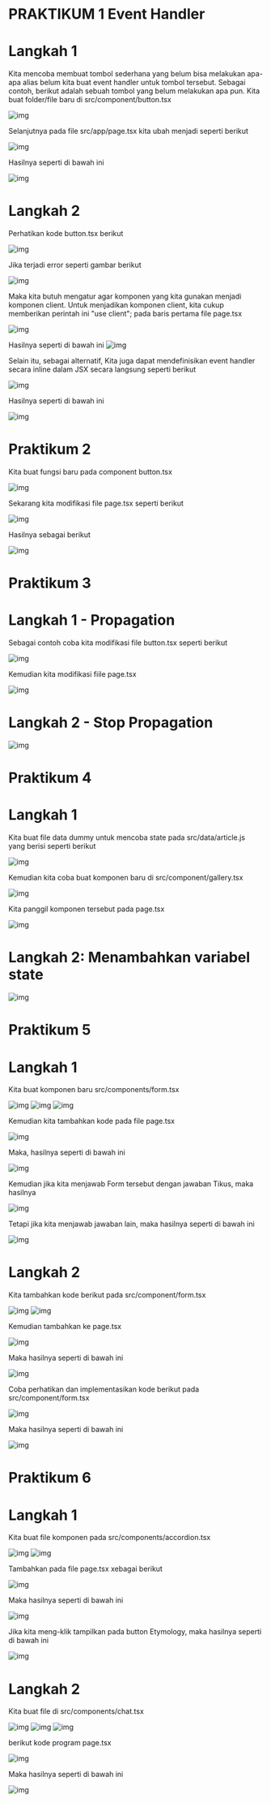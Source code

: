 # PRAKTIKUM 1 Event Handler

# Langkah 1

Kita mencoba membuat tombol sederhana yang belum bisa melakukan apa-apa alias belum kita buat event handler untuk tombol tersebut. Sebagai contoh, berikut adalah sebuah tombol yang belum melakukan apa pun. Kita buat folder/file baru di src/component/button.tsx

![img](/04-event-state/img/kode%20program%20button%20no%201.PNG)

Selanjutnya pada file src/app/page.tsx kita ubah menjadi seperti berikut 

![img](/04-event-state/img/kode%20program%20page%20no%201.PNG)

Hasilnya seperti di bawah ini 

![img](/04-event-state/img/hasil%20no%201%20ini%20tombol.PNG)


# Langkah 2

Perhatikan kode button.tsx berikut

![img](/04-event-state/img/button%20langkah%202.PNG)

Jika terjadi error seperti gambar berikut

![img](/04-event-state/img/erorr%20langkah%202.PNG)

Maka kita butuh mengatur agar komponen yang kita gunakan menjadi komponen client. Untuk menjadikan komponen client, kita cukup memberikan perintah ini "use client"; pada baris pertama file page.tsx

![img](/04-event-state/img/button%20langkah%202%20biar%20tdk%20error.PNG)

Hasilnya seperti di bawah ini
![img](/04-event-state/img/hasil%20setelah%20error%20button%202.PNG)

Selain itu, sebagai alternatif, Kita juga dapat mendefinisikan event handler secara inline dalam JSX secara langsung seperti berikut

![img](/04-event-state/img/koding%20jsx.PNG)

Hasilnya seperti di bawah ini

![img](/04-event-state/img/hasil%20jsx.PNG)

# Praktikum 2

Kita buat fungsi baru pada component button.tsx

![img](/04-event-state/img/kode%20program%20button%20prakyikum%202.PNG)

Sekarang kita modifikasi file page.tsx seperti berikut

![img](/04-event-state/img/kode%20program%20page%20praktikum%202.PNG)

Hasilnya sebagai berikut

![img](/04-event-state/img/hasil%20praktikum%202.PNG)

# Praktikum 3

# Langkah 1 - Propagation

Sebagai contoh coba kita modifikasi file button.tsx seperti berikut

![img](/04-event-state/img/kode%20program%20button%20praktikum%203.PNG)

Kemudian kita modifikasi fiile page.tsx

![img](/04-event-state/img/kode%20program%20page%20praktikum%203.PNG)

# Langkah 2 - Stop Propagation

![img](/04-event-state/img/kode%20program%20button%20praktikum%203%20langkah%202.PNG)


# Praktikum 4

# Langkah 1

Kita buat file data dummy untuk mencoba state pada src/data/article.js yang berisi seperti berikut

![img](/04-event-state/img/kode%20program%20artikel%20js%20park%204%20langkah%201.PNG)

Kemudian kita coba buat komponen baru di src/component/gallery.tsx

![img](/04-event-state/img/kode%20program%20gallery%20praktikum%204%20langkah%201.PNG)

Kita panggil komponen tersebut pada page.tsx

![img](/04-event-state/img/kode%20program%20page%20praktikum%204%20langkah%201.PNG)

# Langkah 2: Menambahkan variabel state

![img](/04-event-state/img/kode%20program%20gallery%20praktikum%204%20langkah%202.PNG)

# Praktikum 5

# Langkah 1

Kita buat komponen baru src/components/form.tsx

![img](/04-event-state/img/kode%20program%20Form%20praktikum%205.PNG)
![img](/04-event-state/img/kode%20program%20form%20praktikum%205%20kedua.PNG)
![img](/04-event-state/img/kode%20program%20form%20praktikum%205%20ketiga.PNG)

Kemudian kita tambahkan kode pada file page.tsx

![img](/04-event-state/img/kode%20program%20page%20praktikum%205.PNG)

Maka, hasilnya seperti di bawah ini

![img](/04-event-state/img/hasil%20form%20tikus.PNG)

Kemudian jika kita menjawab Form tersebut dengan jawaban Tikus, maka hasilnya

![img](/04-event-state/img/hasil%20jawaban%20benar%20tikus.PNG)

Tetapi jika kita menjawab jawaban lain, maka hasilnya seperti di bawah ini

![img](/04-event-state/img/hasil%20jawaban%20form%20tikus%20salah.PNG)


# Langkah 2

Kita tambahkan kode berikut pada src/component/form.tsx

![img](/04-event-state/img/kode%20program%20form%20praktikum%205%20langkah%202%20pertama.PNG)
![img](/04-event-state/img/kode%20program%20form%20praktikum%205%20langkah%202%20kedua.PNG)

Kemudian tambahkan ke page.tsx

![img](/04-event-state/img/kode%20program%20page%20praktikum%205%20langkah%202.PNG)

Maka hasilnya seperti di bawah ini

![img](/04-event-state/img/hasil%20praktikum%205%20langkah%202.PNG)

Coba perhatikan dan implementasikan kode berikut pada src/component/form.tsx

![img](/04-event-state/img/kode%20program%20form%20parktikum%205%20setelah%20langkah%202.PNG)

Maka hasilnya seperti di bawah ini 

![img](/04-event-state/img/hasil%20praktikum%205%20langkah%20setelah%202.PNG)

# Praktikum 6

# Langkah 1

Kita buat file komponen pada src/components/accordion.tsx

![img](/04-event-state/img/kode%20program%20praktikum%206%20langkah%201%20accordian%20pertama.PNG)
![img](/04-event-state/img/kode%20program%20praktikum%206%20langkah%201%20accordian%20kedua.PNG)

Tambahkan pada file page.tsx xebagai berikut

![img](/04-event-state/img/kode%20program%20page%20praktikum%206%20langkah%201.PNG)

Maka hasilnya seperti di bawah ini

![img](/04-event-state/img/hasil%20praktikum%206%20langkah%201%20pertama.PNG)

Jika kita meng-klik tampilkan pada button Etymology, maka hasilnya seperti di bawah ini 

![img](/04-event-state/img/hasil%20praktikum%206%20langkah%201%20kedua.PNG)

# Langkah 2

Kita buat file di src/components/chat.tsx

![img](/04-event-state/img/kode%20program%20chat%20pertama.PNG)
![img](/04-event-state/img/kode%20program%20chat%20kedua.PNG)
![img](/04-event-state/img/kode%20program%20chat%20ketiga.PNG)

berikut kode program page.tsx

![img](/04-event-state/img/kode%20program%20page%20praktikum%206%20langkah%202.PNG)

Maka hasilnya seperti di bawah ini 

![img](/04-event-state/img/hasil%20praktikum%206%20langkah%202.PNG)



